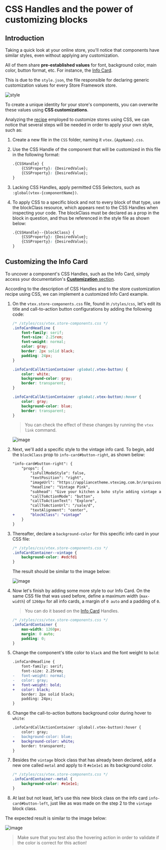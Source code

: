 # CSS Handles and the power of customizing blocks

## Introduction

Taking a quick look at your online store, you'll notice that components have similar styles, even without applying any customization. 

All of them share **pre-established values** for font, background color, main color, button format, etc. For instance, the [Info Card](https://developers.vtex.com/docs/vtex-store-components-infocard).

This is due to the `style.json`, the file responsible for declaring generic customization values for every Store Framework store. 

![style](https://user-images.githubusercontent.com/52087100/69889933-60854400-12d2-11ea-8d11-97aef0f3bf83.png)

To create a unique identity for your store's components, you can overwrite these values using **CSS customizations**.

Analyzing the [recipe](https://developers.vtex.com/docs/vtex-io-documentation-using-css-handles-for-store-customization) employed to customize stores using CSS, we can notice that several steps will be needed in order to apply your own style, such as:

1. Create a new file in the `CSS` folder, naming it `vtex.{AppName}.css`.
2. Use the CSS Handle of the component that will be customized in this file in the following format: 

    ```css
    .{CSSHandle} {
        {CSSProperty}: {DesiredValue};
        {CSSProperty}: {DesiredValue};
    }
    ```

3. Lacking CSS Handles, apply permitted CSS Selectors, such as `:global(vtex-{componentName})`.
4. To apply CSS to a specific block and not to every block of that type, use the blockClass resource, which appears next to the CSS Handles when inspecting your code. The blockClass must be declared as a prop in the block in question, and thus be referenced in the style file as shown below:

    ```css
    .{CSSHandle}--{blockClass} {
        {CSSProperty}: {DesiredValue};
        {CSSProperty}: {DesiredValue};
    }
    ```

## Customizing the Info Card

To uncover a component's CSS Handles, such as the Info Card, simply access your documentation's [**Customization** section](https://developers.vtex.com/docs/vtex-store-components-infocard#customization).

According to the description of CSS Handles and to the store customization recipe using CSS, we can implement a customized Info Card example.

1. On the `vtex.store-components.css` file, found in `/styles/css`, let's edit its title and call-to-action button configurations by adding the following code:

    ```css
    /* /styles/css/vtex.store-components.css */
    .infoCardHeadline {
        font-family: serif;
        font-size: 2.25rem;
        font-weight: normal;
        color: gray;
        border: 2px solid black;
        padding: 24px;
    }

    .infoCardCallActionContainer :global(.vtex-button) {
        color: white;
        background-color: gray;
        border: transparent;
    }

    .infoCardCallActionContainer :global(.vtex-button):hover {
        color: gray;
        background-color: blue;
        border: transparent;
    }
    ```

    > You can check the effect of these changes by running the `vtex link` command.

    ![image](https://user-images.githubusercontent.com/12139385/70145123-2626f880-167e-11ea-97f4-65aaacba74c3.png)

2. Next, we'll add a specific style to the vintage info card. To begin, add the `blockClass` prop to `info-card#button-right`, as shown below:

    ```diff
    "info-card#button-right": {
        "props": {
            "isFullModeStyle": false,
            "textPosition": "right",
            "imageUrl": "https://appliancetheme.vteximg.com.br/arquivos/cozinha-rosa-min.png",
            "headline": "Vintage Pink",
            "subhead": "Give your kitchen a boho style adding vintage apparels.<br>Available until January 2020.",
            "callToActionMode": "button",
            "callToActionText": "Explore",
            "callToActionUrl": "/sale/d",
            "textAlignment": "center",
    +       "blockClass": "vintage"
        }
    }
    ```

3. Thereafter, declare a `background-color` for this specific info card in your CSS file:

    ```css
    /* /styles/css/vtex.store-components.css */
    .infoCardContainer--vintage {
        background-color: #edcfd1
    }
    ```

    The result should be similar to the image below:

    ![image](https://user-images.githubusercontent.com/12139385/70145268-743bfc00-167e-11ea-9dca-070d444b16b5.png)

4. Now let's finish by adding some more style to our Info Card. On the same CSS file that was used before, define a maximum width (`max-width`) of `1260px` for all info cards, a margin of `0 auto` and a padding of `0`. 

    > You can do it based on the [Info Card](https://developers.vtex.com/docs/vtex-store-components-infocard#customization) Handles.

    ```css
    /* /styles/css/vtex.store-components.css */
    .infoCardContainer {
        max-width: 1260px;
        margin: 0 auto;
        padding: 0;
    }
    ```

5. Change the component's title color to `black` and the font weight to `bold`:

    ```diff
    .infoCardHeadline {
        font-family: serif;
        font-size: 2.25rem;
    -   font-weight: normal;
    -   color: gray;
    +   font-weight: bold;
    +   color: black;
        border: 2px solid black;
        padding: 24px;
    }
    ```

6. Change the call-to-action buttons background color during hover to `white`:

    ```diff
    .infoCardCallActionContainer :global(.vtex-button):hover {
        color: gray;
    -   background-color: blue;
    +   background-color: white;
        border: transparent;
    }
    ```

7. Besides the `vintage` block class that has already been declared, add a new one called `metal` and apply to it `#e1e1e1` as its background color.

    ```css
    /* /styles/css/vtex.store-components.css */
    .infoCardContainer--metal {
        background-color: #e1e1e1;
    }
    ```

8. At last but not least, let's use this new block class on the info card `info-card#button-left`, just like as was made on the step 2 to the `vintage` block class.

The expected result is similar to the image below:
    
![image](https://user-images.githubusercontent.com/12139385/70145478-ead8f980-167e-11ea-8951-5d4b98e6d5c0.png)

> Make sure that you test also the hovering action in order to validate if the color is correct for this action!